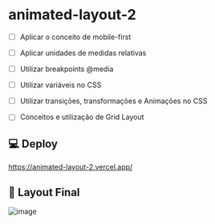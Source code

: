 # animated-layout-2

- [ ]  Aplicar o conceito de mobile-first
- [ ]  Aplicar unidades de medidas relativas
- [ ]  Utilizar breakpoints @media
- [ ]  Utilizar variáveis no CSS
- [ ]  Utilizar transições, transformações e Animações no CSS
- [ ]  Conceitos e utilização de Grid Layout


## 💻 Deploy
https://animated-layout-2.vercel.app/

## 🔖 Layout Final
![image](https://user-images.githubusercontent.com/61830297/190839669-7b51395f-8d45-4ed6-a8b3-1475cabafd56.png)
